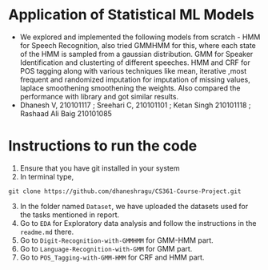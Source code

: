 # Application of Statistical ML Models
- We explored and implemented  the following models from scratch - HMM for Speech Recognition, also tried GMMHMM for this, where each state of the HMM is sampled from a gaussian distribution. GMM for Speaker Identification and clusterting of different speeches. HMM and CRF for POS tagging along with various techniques like mean, iterative ,most frequent and  randomized imputation for imputation of missing values, laplace smoothening smoothening the weights. Also compared the performance with library and got similar results.
- Dhanesh V, 210101117 ; Sreehari C, 210101101 ; Ketan Singh 210101118 ; Rashaad Ali Baig 210101085

# Instructions to run the code
1. Ensure that you have git installed in your system
2. In terminal type,
  ```
  git clone https://github.com/dhaneshragu/CS361-Course-Project.git
  ```
3. In the folder named `Dataset`, we have uploaded the datasets used for the tasks mentioned in report.
4. Go to `EDA` for Exploratory data analysis and follow the instructions in the `readme.md` there.
5. Go to `Digit-Recognition-with-GMMHMM` for GMM-HMM part.
6. Go to `Language-Recognition-with-GMM` for GMM part.
7. Go to `POS_Tagging-with-GMM-HMM` for CRF and HMM part.
